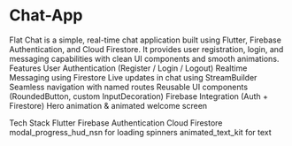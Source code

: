 # Chat-App
Flat Chat is a simple, real-time chat application built using Flutter, Firebase Authentication, and Cloud Firestore. It provides user registration, login, and messaging capabilities with clean UI components and smooth animations.
Features
  User Authentication (Register / Login / Logout)
  Realtime Messaging using Firestore
  Live updates in chat using StreamBuilder
  Seamless navigation with named routes
  Reusable UI components (RoundedButton, custom InputDecoration)
  Firebase Integration (Auth + Firestore)
  Hero animation & animated welcome screen

  Tech Stack
   Flutter 
   Firebase Authentication
   Cloud Firestore
   modal_progress_hud_nsn for loading spinners
   animated_text_kit for text 

   
